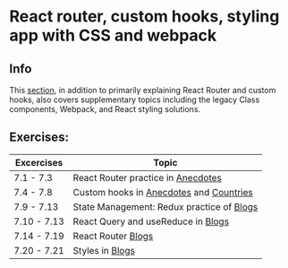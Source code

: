 # React router, custom hooks, styling app with CSS and webpack

## Info
This [section](https://fullstackopen.com/en/part7), in addition to primarily explaining React Router and custom hooks, also covers supplementary topics including the legacy Class components, Webpack, and React styling solutions.

## Exercises:

| Excercises |         Topic          |
| --------   |        -------         |
| 7.1 - 7.3  |  React Router practice in [Anecdotes](./routed-anecdotes)   |
| 7.4 - 7.8 |  Custom hooks in [Anecdotes](./routed-anecdotes) and [Countries](./country-hook/)    |
| 7.9 - 7.13|  State Management: Redux practice of [Blogs](./ultimate-hooks/)   |
| 7.10 - 7.13|  React Query and useReduce in [Blogs](./query-blogs/)    |
| 7.14 - 7.19|  React Router [Blogs](./query-blogs/)     |
| 7.20 - 7.21|  Styles in [Blogs](./query-blogs/)     |

